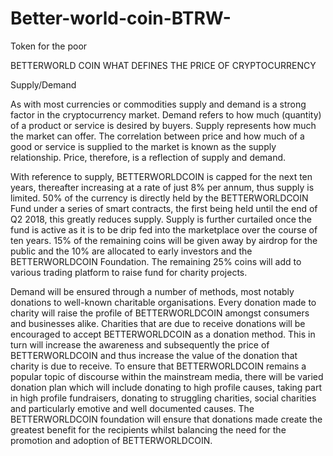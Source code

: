 # Better-world-coin-BTRW-
Token for the poor

BETTERWORLD COIN
WHAT DEFINES THE PRICE OF CRYPTOCURRENCY

Supply/Demand
  

As with most currencies or commodities supply and demand is a strong factor in the cryptocurrency market. Demand refers to how much (quantity) of a product or service is desired by buyers. Supply represents how much the market can offer. The correlation between price and how much of a good or service is supplied to the market is known as the supply relationship. Price, therefore, is a reflection of supply and demand.

With reference to supply, BETTERWORLDCOIN is capped for the next ten years, thereafter increasing at a rate of just 8% per annum, thus supply is limited. 50% of the currency is directly held by the BETTERWORLDCOIN Fund under a series of smart contracts, the first being held until the end of Q2 2018, this greatly reduces supply. Supply is further curtailed once the fund is active as it is to be drip fed into the marketplace over the course of ten years. 15% of the remaining coins will be given away by airdrop for the public and the 10% are allocated to early investors and the BETTERWORLDCOIN Foundation. The remaining 25% coins will add to various trading  platform to raise fund for charity projects.

Demand will be ensured through a number of methods, most notably donations to well-known charitable organisations. Every donation made to charity will raise the profile of BETTERWORLDCOIN amongst consumers and businesses alike. Charities that are due to receive donations will be encouraged to accept BETTERWORLDCOIN as a donation method. This in turn will increase the awareness and subsequently the price of BETTERWORLDCOIN and thus increase the value of the donation that charity is due to receive. To ensure that BETTERWORLDCOIN remains a popular topic of discourse within the mainstream media, there will be varied donation plan which will include donating to high profile causes, taking part in high profile fundraisers, donating to struggling charities, social charities and particularly emotive and well documented causes. The BETTERWORLDCOIN foundation will ensure that donations made create the greatest benefit for the recipients whilst balancing the need for the promotion and adoption of BETTERWORLDCOIN.
